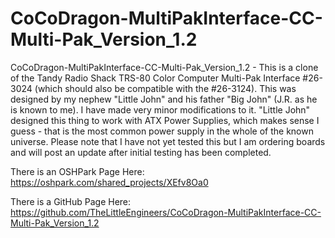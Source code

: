 # CoCoDragon-MultiPakInterface-CC-Multi-Pak_Version_1.2
CoCoDragon-MultiPakInterface-CC-Multi-Pak_Version_1.2 - This is a clone of the Tandy Radio Shack TRS-80 Color Computer Multi-Pak Interface #26-3024 (which should also be compatible with the #26-3124). This was designed by my nephew "Little John" and his father "Big John" (J.R. as he is known to me). I have made very minor modifications to it. "Little John" designed this thing to work with ATX Power Supplies, which makes sense I guess - that is the most common power supply in the whole of the known universe. Please note that I have not yet tested this but I am ordering boards and will post an update after initial testing has been completed.

There is an OSHPark Page Here: https://oshpark.com/shared_projects/XEfv8Oa0

There is a GitHub Page Here: https://github.com/TheLittleEngineers/CoCoDragon-MultiPakInterface-CC-Multi-Pak_Version_1.2


